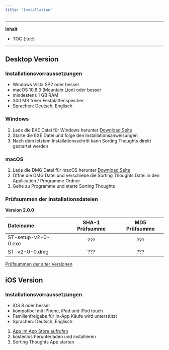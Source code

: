 ```yaml
---
title: "Installation"
---
```

---------------
__Inhalt__
* TOC
{:toc}
---------------

## Desktop Version

### Installationsvorraussetzungen

* Windows Vista SP2 oder besser
* macOS 10.8.3 (Mountain Lion) oder besser
* mindestens 1 GB RAM
* 300 MB freier Festplattenspeicher
* Sprachen: Deutsch, Englisch

### Windows

1. Lade die EXE Datei für Windows herunter [Download Seite](https://www.sortingthoughts.de/blog/de/download/)
2. Starte die EXE Datei und folge den Installationsanweisungen
2. Nach dem letztem Installationsschritt kann Sorting Thoughts direkt gestartet werden

### macOS
1. Lade die DMG Datei für macOS herunter [Download Seite](https://www.sortingthoughts.de/blog/de/download/)
2. Öffne die DMG Datei und verschiebe die Sorting Thoughts Datei in den Application / Programme Ordner
2. Gehe zu Programme und starte Sorting Thoughts

### Prüfsummen der Installationsdateien

**Version 2.0.0**

| Dateiname | SHA-1 Prüfsumme | MD5 Prüfsumme
|:--------|:-------:|:-------:|
| ST-setup-v2-0-0.exe | ??? | ??? |
| ST-v2-0-0.dmg | ??? | ??? |

[Prüfsummen der alter Versionen](download_pruefsummen.md)

## iOS Version

### Installationsvorraussetzungen

* iOS 8 oder besser
* kompatibel mit iPhone, iPad und iPod touch
* Familienfreigabe für In-App Käufe wird unterstützt
* Sprachen: Deutsch, Englisch


1. [App im App Store aufrufen](https://itunes.apple.com/de/app/sorting-thoughts/id932094917)
2. kostenlos herunterladen und installieren
2. Sorting Thoughts App starten

